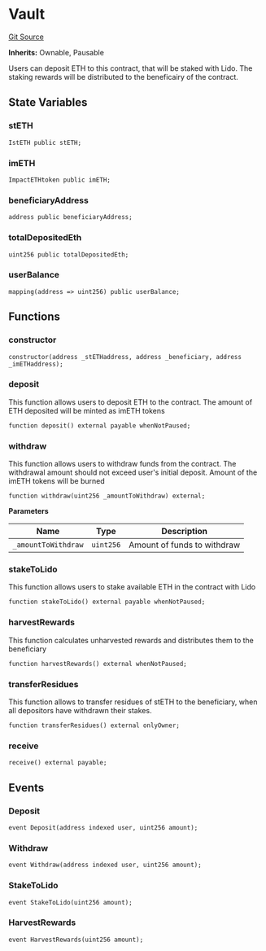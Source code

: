 # Vault
[Git Source](https://github.com/stake-for-impact/stake-for-impact-contracts/blob/695b7bcd51b692b533a2b354bd5483ff5163fb9b/src/Vault.sol)

**Inherits:**
Ownable, Pausable

Users can deposit ETH to this contract, that will be staked with Lido.
The staking rewards will be distributed to the beneficairy of the contract.


## State Variables
### stETH

```solidity
IstETH public stETH;
```


### imETH

```solidity
ImpactETHtoken public imETH;
```


### beneficiaryAddress

```solidity
address public beneficiaryAddress;
```


### totalDepositedEth

```solidity
uint256 public totalDepositedEth;
```


### userBalance

```solidity
mapping(address => uint256) public userBalance;
```


## Functions
### constructor


```solidity
constructor(address _stETHaddress, address _beneficiary, address _imETHaddress);
```

### deposit

This function allows users to deposit ETH to the contract. The amount of ETH deposited will be minted as imETH tokens


```solidity
function deposit() external payable whenNotPaused;
```

### withdraw

This function allows users to withdraw funds from the contract. The withdrawal amount should not exceed
user's initial deposit. Amount of the imETH tokens will be burned


```solidity
function withdraw(uint256 _amountToWithdraw) external;
```
**Parameters**

|Name|Type|Description|
|----|----|-----------|
|`_amountToWithdraw`|`uint256`|Amount of funds to withdraw|


### stakeToLido

This function allows users to stake available ETH in the contract with Lido


```solidity
function stakeToLido() external payable whenNotPaused;
```

### harvestRewards

This function calculates unharvested rewards and distributes them to the beneficiary


```solidity
function harvestRewards() external whenNotPaused;
```

### transferResidues

This function allows to transfer residues of stETH to the beneficiary, when all depositors
have withdrawn their stakes.


```solidity
function transferResidues() external onlyOwner;
```

### receive


```solidity
receive() external payable;
```

## Events
### Deposit

```solidity
event Deposit(address indexed user, uint256 amount);
```

### Withdraw

```solidity
event Withdraw(address indexed user, uint256 amount);
```

### StakeToLido

```solidity
event StakeToLido(uint256 amount);
```

### HarvestRewards

```solidity
event HarvestRewards(uint256 amount);
```

